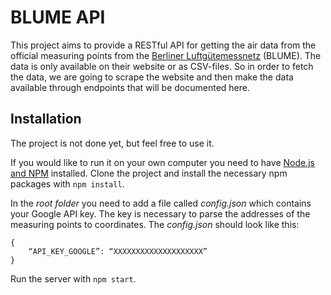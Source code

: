 # BLUME API

This project aims to provide a RESTful API for getting the air data from the official measuring points from the [Berliner Luftgütemessnetz](https://luftdaten.berlin.de/lqi) (BLUME).
The data is only available on their website or as CSV-files. So in order to fetch the data, we are going to scrape the website and then make the data available through endpoints that will be documented here.

## Installation

The project is not done yet, but feel free to use it. 

If you would like to run it on your own computer you need to have [Node.js and NPM](https://nodejs.org/en/) installed.
Clone the project and install the necessary npm packages with `npm install`. 

In the *root folder* you need to add a file called *config.json* which contains your Google API key. The key is necessary to parse the addresses of the measuring points to coordinates. The *config.json* should look like this:
```
{
    “API_KEY_GOOGLE”: “XXXXXXXXXXXXXXXXXXXX”
}
```

Run the server with `npm start`.